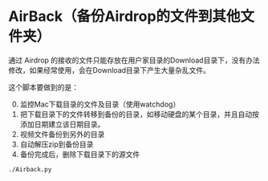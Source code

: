 # AirBack（备份Airdrop的文件到其他文件夹）

通过 Airdrop 的接收的文件只能存放在用户家目录的Download目录下，没有办法修改，如果经常使用，会在Download目录下产生大量杂乱文件。

这个脚本要做到的是：

0. 监控Mac下载目录的文件及目录（使用watchdog）
1. 把下载目录下的文件转移到备份的目录，如移动硬盘的某个目录，并且自动按添加日期建立该日期目录。
2. 视频文件备份到另外的目录
3. 自动解压zip到备份目录
4. 备份完成后，删除下载目录下的源文件

``` bash
./Airback.py
```